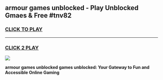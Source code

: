 
## armour games unblocked - Play Unblocked Gmaes & Free #tnv82
<h3>
<a href="https://news.freeplayer.one?title=armour_games_unblocked&ref=03M">CLICK TO PLAY</a></h3>
<hr>

<h3>
<a href="https://news.freeplayer.one?title=armour_games_unblocked&ref=03M">CLICK 2 PLAY</a>
  
</h3>

<a href="https://news.freeplayer.one?title=armour_games_unblocked&ref=03M"><img src="https://clearcache.store/games.png"></a>


**armour games unblocked games unblocked: Your Gateway to Fun and Accessible Online Gaming**
